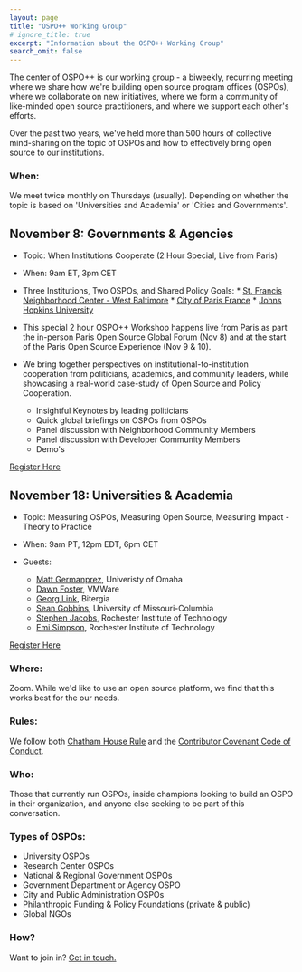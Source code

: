 ```yaml
---
layout: page
title: "OSPO++ Working Group"
# ignore_title: true
excerpt: "Information about the OSPO++ Working Group"
search_omit: false
---
```


The center of OSPO++ is our working group - a biweekly, recurring meeting where we share how we're building open source program offices (OSPOs), where we collaborate on new initiatives, where we form a community of like-minded open source practitioners, and where we support each other's efforts.


Over the past two years, we've held more than 500 hours of collective mind-sharing on the topic of OSPOs and how to effectively bring open source to our institutions.

### When:

We meet twice monthly on Thursdays (usually). Depending on whether the topic is based on 'Universities and Academia' or 'Cities and Governments'.

## November 8:  Governments & Agencies

- Topic:  When Institutions Cooperate (2 Hour Special, Live from Paris)

- When: 9am ET, 3pm CET

- Three Institutions, Two OSPOs, and Shared Policy Goals:
        * [St. Francis Neighborhood Center - West Baltimore](https://www.stfranciscenter.org/)
        * [City of Paris France](https://opensource.paris.fr/ossparis/)
        * [Johns Hopkins University](https://drcc.library.jhu.edu/open-source-programs-office/)

- This special 2 hour OSPO++ Workshop happens live from Paris as part the in-person Paris Open Source Global Forum (Nov 8) and at the start of the Paris Open Source Experience (Nov 9 & 10).  

- We bring together perspectives on institutional-to-institution cooperation from politicians, academics, and community leaders, while showcasing a real-world case-study of Open Source and Policy Cooperation.

    * Insightful Keynotes by leading politicians
    * Quick global briefings on OSPOs from OSPOs
    * Panel discussion with Neighborhood Community Members
    * Panel discussion with Developer Community Members
    * Demo's

<a href="https://www.eventbrite.com/e/ospo-when-institutions-cooperate-2-hour-special-live-from-paris-tickets-198312426807" class="btn register" target="_blank">Register Here</a>

## November 18:  Universities & Academia

- Topic:  Measuring OSPOs, Measuring Open Source, Measuring Impact - Theory to Practice

- When: 9am PT, 12pm EDT, 6pm CET

- Guests: 
    * [Matt Germanprez](https://www.unomaha.edu/college-of-information-science-and-technology/about/faculty-staff/matt-germonprez.php), Univeristy of Omaha
    * [Dawn Foster](https://www.linkedin.com/in/dawnfoster/), VMWare
    * [Georg Link](https://www.linkedin.com/in/georglink/), Bitergia
    * [Sean Gobbins](https://www.seangoggins.net/), University of Missouri-Columbia
    * [Stephen Jacobs](https://www.linkedin.com/in/itprofjacobs/), Rochester Institute of Technology
    * [Emi Simpson](https://opensource.ieee.org/emi), Rochester Institute of Technology

<a href="https://www.eventbrite.com/e/ospo-measuring-ospos-measuring-open-source-measuring-impact-tickets-198628462077" class="btn register" target="_blank">Register Here</a>


### Where:

Zoom. While we'd like to use an open source platform, we find that this works best for the our needs.

### Rules:

We follow both [Chatham House Rule](https://en.wikipedia.org/wiki/Chatham_House_Rule) and the [Contributor Covenant Code of Conduct](https://www.contributor-covenant.org/).

### Who:

Those that currently run OSPOs, inside champions looking to build an OSPO in their organization, and anyone else seeking to be part of this conversation.

### Types of OSPOs:

  - University OSPOs
  - Research Center OSPOs
  - National & Regional Government OSPOs
  - Government Department or Agency OSPO
  - City and Public Administration OSPOs
  - Philanthropic Funding & Policy Foundations (private & public)
  - Global NGOs

### How?

Want to join in? <a href="mailto:info@mosslabs.io">Get in touch.</a>
